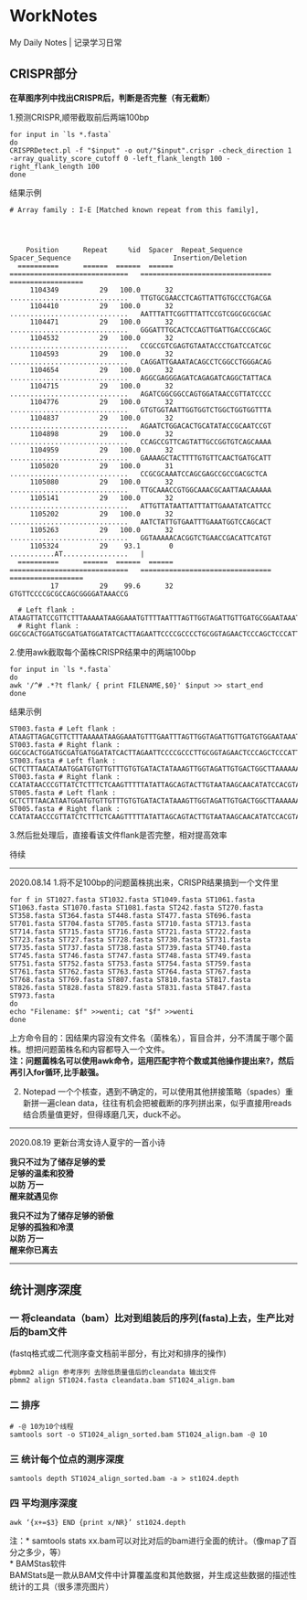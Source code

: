 # WorkNotes
My Daily Notes | 记录学习日常

## CRISPR部分

**在草图序列中找出CRISPR后，判断是否完整（有无截断）**

1.预测CRISPR,顺带截取前后两端100bp
```
for input in `ls *.fasta`
do
CRISPRDetect.pl -f "$input" -o out/"$input".crispr -check_direction 1 -array_quality_score_cutoff 0 -left_flank_length 100 -right_flank_length 100
done
```
  结果示例
```
# Array family : I-E [Matched known repeat from this family],   

  
 
  
    Position      Repeat     %id  Spacer  Repeat_Sequence                 Spacer_Sequence                         Insertion/Deletion
  ==========      ======  ======  ======  =============================   ================================        ==================
     1104349          29   100.0      32  .............................   TTGTGCGAACCTCAGTTATTGTGCCCTGACGA        
     1104410          29   100.0      32  .............................   AATTTATTCGGTTTATTCCGTCGGCGCGCGAC        
     1104471          29   100.0      32  .............................   GGGATTTGCACTCCAGTTGATTGACCCGCAGC        
     1104532          29   100.0      32  .............................   CCGCCGTCGAGTGTAATACCCTGATCCATCGC        
     1104593          29   100.0      32  .............................   CAGGATTGAAATACAGCCTCGGCCTGGGACAG        
     1104654          29   100.0      32  .............................   AGGCGAGGGAGATCAGAGATCAGGCTATTACA        
     1104715          29   100.0      32  .............................   AGATCGGCGGCCAGTGGATAACCGTTATCCCC        
     1104776          29   100.0      32  .............................   GTGTGGTAATTGGTGGTCTGGCTGGTGGTTTA        
     1104837          29   100.0      32  .............................   AGAATCTGGACACTGCATATACCGCAATCCGT        
     1104898          29   100.0      32  .............................   CCAGCCGTTCAGTATTGCCGGTGTCAGCAAAA        
     1104959          29   100.0      32  .............................   GAAAAGCTACTTTTGTGTTCAACTGATGCATT        
     1105020          29   100.0      31  .............................   CCGCGCAAATCCAGCGAGCCGCCGACGCTCA         
     1105080          29   100.0      32  .............................   TTGCAAACCGTGGCAAACGCAATTAACAAAAA        
     1105141          29   100.0      32  .............................   ATTGTTATAATTATTTATTGAAATATCATTCC        
     1105202          29   100.0      32  .............................   AATCTATTGTGAATTTGAAATGGTCCAGCACT        
     1105263          29   100.0      32  .............................   GGTAAAAACACGGTCTGAACCGACATTCATGT        
     1105324          29    93.1       0  ...........AT................   |                                       
  ==========      ======  ======  ======  =============================   ================================        ==================
          17          29    99.6      32  GTGTTCCCCGCGCCAGCGGGGATAAACCG                                                  
  
  # Left flank :   ATAAGTTATCCGTTCTTTAAAAATAAGGAAATGTTTTAATTTAGTTGGTAGATTGTTGATGCGGAATAAATTTGTTTAAAAACAGTTATGTATGCTTAGT
  # Right flank :  GGCGCACTGGATGCGATGATGGATATCACTTAGAATTCCCCGCCCCTGCGGTAGAACTCCCAGCTCCCATTTTCAAACCCATCAAGACGCCTTCGCCAGC
```
2.使用awk截取每个菌株CRISPR结果中的两端100bp
```
for input in `ls *.fasta`
do
awk '/^# .*?t flank/ { print FILENAME,$0}' $input >> start_end
done
```
  结果示例
```
ST003.fasta # Left flank :   ATAAGTTAGACGTTCTTTAAAAATAAGGAAATGTTTGAATTTAGTTGGTAGATTGTTGATGTGGAATAAATTTGTTTAAAAACAGATATGTATGCTTAGT
ST003.fasta # Right flank :  GGCGCACTGGATGCGATGATGGATATCACTTAGAATTCCCCGCCCTTGCGGTAGAACTCCCAGCTCCCATTTTCAAACCCATCAAGACGCCTTCGCCAGC
ST003.fasta # Left flank :   GCTCTTTAACATAATGGATGTGTTGTTTGTGTGATACTATAAAGTTGGTAGATTGTGACTGGCTTAAAAAATCATTAATTAATAATAGGTTATGTTTACA
ST003.fasta # Right flank :  CCATATAACCCGTTATCTCTTTCTCAAGTTTTTATATTAGCAGTACTTGTAATAAGCAACATATCCACGTAACACCTCATGTTCAAAATAGTTCTCCATG
ST005.fasta # Left flank :   GCTCTTTAACATAATGGATGTGTTGTTTGTGTGATACTATAAAGTTGGTAGATTGTGACTGGCTTAAAAAATCATTAATTAATAATAGGTTATGTTTACA
ST005.fasta # Right flank :  CCATATAACCCGTTATCTCTTTCTCAAGTTTTTATATTAGCAGTACTTGTAATAAGCAACATATCCACGTAACACCTCATGTTCAAAATAGTTCTCCATG
```
3.然后批处理后，直接看该文件flank是否完整，相对提高效率

待续

----------------------------------------------------------------------------------------------------------------------------------------
2020.08.14
1.将不足100bp的问题菌株挑出来，CRISPR结果搞到一个文件里 
```
for f in ST1027.fasta ST1032.fasta ST1049.fasta ST1061.fasta ST1063.fasta ST1070.fasta ST1081.fasta ST242.fasta ST270.fasta ST358.fasta ST364.fasta ST448.fasta ST477.fasta ST696.fasta ST701.fasta ST704.fasta ST705.fasta ST710.fasta ST713.fasta ST714.fasta ST715.fasta ST716.fasta ST721.fasta ST722.fasta ST723.fasta ST727.fasta ST728.fasta ST730.fasta ST731.fasta ST735.fasta ST737.fasta ST738.fasta ST739.fasta ST740.fasta ST745.fasta ST746.fasta ST747.fasta ST748.fasta ST749.fasta ST751.fasta ST752.fasta ST753.fasta ST754.fasta ST759.fasta ST761.fasta ST762.fasta ST763.fasta ST764.fasta ST767.fasta ST768.fasta ST769.fasta ST807.fasta ST810.fasta ST817.fasta ST826.fasta ST828.fasta ST829.fasta ST831.fasta ST847.fasta ST973.fasta
do
echo "Filename: $f" >>wenti; cat "$f" >>wenti
done
```
上方命令目的：因结果内容没有文件名（菌株名），盲目合并，分不清属于哪个菌株。想把问题菌株名和内容都导入一个文件。  
**注：问题菌株名可以使用awk命令，运用匹配字符个数或其他操作提出来?，然后再引入for循环,比手敲强。**   

2. Notepad 一个个核查，遇到不确定的，可以使用其他拼接策略（spades）重新拼一遍clean data，往往有机会把被截断的序列拼出来，似乎直接用reads结合质量值更好，但得琢磨几天，duck不必。

----------------------------------------------------------------------------------------------------------------------------------------
2020.08.19
更新台湾女诗人夏宇的一首小诗

**我只不过为了储存足够的爱  
足够的温柔和狡猾  
以防 万一  
醒来就遇见你**

**我只不过为了储存足够的骄傲  
足够的孤独和冷漠  
以防 万一  
醒来你已离去**

----------------------------------------------------------------------------------------------------------------------------------------
## 统计测序深度

### 一 将cleandata（bam）比对到组装后的序列(fasta)上去，生产比对后的bam文件  
(fastq格式或二代测序查文档前半部分，有比对和排序的操作)  
```
#pbmm2 align 参考序列 去除低质量值后的cleandata 输出文件  
pbmm2 align ST1024.fasta cleandata.bam ST1024_align.bam  
```
### 二 排序   
```
# -@ 10为10个线程  
samtools sort -o ST1024_align_sorted.bam ST1024_align.bam -@ 10  
```
### 三 统计每个位点的测序深度  
```
samtools depth ST1024_align_sorted.bam -a > st1024.depth  
```
### 四 平均测序深度  
```
awk ‘{x+=$3} END {print x/NR}’ st1024.depth   
```
注：* samtools stats xx.bam可以对比对后的bam进行全面的统计。（像map了百分之多少，等）   
    *  BAMStas软件      
       BAMStats是一款从BAM文件中计算覆盖度和其他数据，并生成这些数据的描述性统计的工具（很多漂亮图片）  


